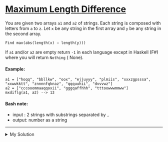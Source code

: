 # [Maximum Length Difference](https://www.codewars.com/kata/5663f5305102699bad000056)

You are given two arrays `a1` and `a2` of strings. Each string is composed with letters from `a` to `z`. Let `x` be any
string in the first array and `y` be any string in the second array.

`Find max(abs(length(x) − length(y)))`

If `a1` and/or `a2` are empty return `-1` in each language except in Haskell (F#) where you will return `Nothing` (
None).

#### Example:

    a1 = ["hoqq", "bbllkw", "oox", "ejjuyyy", "plmiis", "xxxzgpsssa", "xxwwkktt", "znnnnfqknaz", "qqquuhii", "dvvvwz"]
    a2 = ["cccooommaaqqoxii", "gggqaffhhh", "tttoowwwmmww"]
    mxdiflg(a1, a2) --> 13

#### Bash note:

- input : 2 strings with substrings separated by `,`
- output: number as a string

---

<details><summary>My Solution</summary>

```js
const mxdiflg = (a1, a2) => {
  if (a1.length === 0 || a2.length === 0) return -1

  const l1 = a1.map(s => s.length)
  const l2 = a2.map(s => s.length)

  const maxA1 = Math.max(...l1)
  const maxA2 = Math.max(...l2)
  const minA1 = Math.min(...l1)
  const minA2 = Math.min(...l2)

  return Math.max(maxA1 - minA2, maxA2 - minA1)
}
```

</details>
